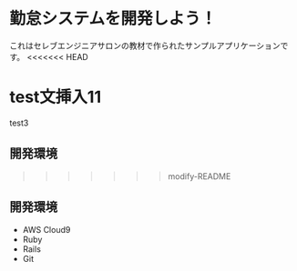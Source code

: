 # 勤怠システムを開発しよう！

これはセレブエンジニアサロンの教材で作られたサンプルアプリケーションです。
<<<<<<< HEAD

test文挿入11
=======
test3
## 開発環境
>>>>>>> modify-README


## 開発環境


* AWS Cloud9
* Ruby
* Rails
* Git
